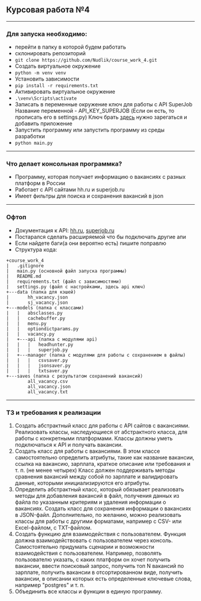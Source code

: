 ## Курсовая работа №4

***

### Для запуска необходимо:

- перейти в папку в которой будем работать
- склонировать репозиторий
- `git clone https://github.com/Nudlik/course_work_4.git`
- Cоздать виртуальное окружение
- `python -m venv venv`
- Установить зависимости
- `pip install -r requirements.txt`
- Активировать виртуальное окружение
- `.\venv\Scripts\activate`
- Записать в переменные окружение ключ для работы с API SuperJob
  Название переменной - API_KEY_SUPERJOB (Если он есть, то прописать его в settings.py)
  Ключ брать [здесь](https://api.superjob.ru/info/) нужно зарегаться и добавить приложение
- Запустить программу или запустить программу из среды разработки
- `python main.py`

***

### Что делает консольная программка?

- Программу, которая получает информацию о вакансиях с разных платформ в России
- Работает с API сайтами hh.ru и superjob.ru
- Имеет фильтры для поиска и сохранения вакансий в json

***

### Офтоп

- Документация к API: [hh.ru](https://api.hh.ru/openapi/redoc), [superjob.ru](https://api.superjob.ru/)
- Постарался сделать расширяемой что бы подключать другие апи
- Если найдете баги(а они вероятно есть) пишите поправлю
- Структура кода:

```
+course_work_4
|   .gitignore
|   main.py (основной файл запуска программы)
|   README.md
|   requirements.txt (файл с зависимостями)
|   settings.py (файл с настройками, здесь api ключ)
+---data (папка для кэшей)
|       hh_vacancy.json
|       sj_vacancy.json
+---models (папка с классами)
|   |   absclasses.py
|   |   cachebuffer.py
|   |   menu.py
|   |   optiondictparams.py
|   |   vacancy.py
|   +---api (папка с модулями api)
|   |   |   headhunter.py
|   |   |   superjob.py
|   +---manager (папка с модулями для работы с сохранением в файлы)
|   |   |   csvsaver.py
|   |   |   jsonsaver.py
|   |   |   txtsaver.py
+---saves (папка с результатом сохранений вакансий)
        all_vacancy.csv
        all_vacancy.json
        all_vacancy.txt
```

***

### ТЗ и требования к реализации

1. Создать абстрактный класс для работы с API сайтов с вакансиями. Реализовать классы, наследующиеся от абстрактного
   класса, для работы с конкретными платформами. Классы должны уметь подключаться к API и получать вакансии.
2. Создать класс для работы с вакансиями. В этом классе самостоятельно определить атрибуты, такие как название вакансии,
   ссылка на вакансию, зарплата, краткое описание или требования и т. п. (не менее четырех) Класс должен поддерживать
   методы сравнения вакансий между собой по зарплате и валидировать данные, которыми инициализируются его атрибуты.
3. Определить абстрактный класс, который обязывает реализовать методы для добавления вакансий в файл, получения данных
   из файла по указанным критериям и удаления информации о вакансиях. Создать класс для сохранения информации о
   вакансиях в JSON-файл. Дополнительно, по желанию, можно реализовать классы для работы с другими форматами, например с
   CSV- или Excel-файлом, с TXT-файлом.
4. Создать функцию для взаимодействия с пользователем. Функция должна взаимодействовать с пользователем через консоль.
   Самостоятельно придумать сценарии и возможности взаимодействия с пользователем. Например, позволять пользователю
   указать, с каких платформ он хочет получить вакансии, ввести поисковый запрос, получить топ N вакансий по зарплате,
   получить вакансии в отсортированном виде, получить вакансии, в описании которых есть определенные ключевые слова,
   например "postgres" и т. п.
5. Объединить все классы и функции в единую программу.